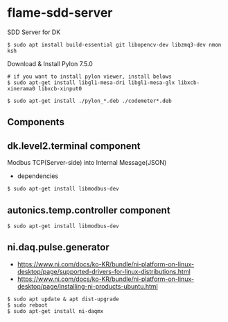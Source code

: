 # flame-sdd-server

SDD Server for DK

```
$ sudo apt install build-essential git libopencv-dev libzmq3-dev nmon ksh
```


Download & Install Pylon 7.5.0
```
# if you want to install pylon viewer, install belows
$ sudo apt-get install libgl1-mesa-dri libgl1-mesa-glx libxcb-xinerama0 libxcb-xinput0

$ sudo apt-get install ./pylon_*.deb ./codemeter*.deb
```


## Components
## dk.level2.terminal component
Modbus TCP(Server-side) into Internal Message(JSON)
- dependencies
```
$ sudo apt-get install libmodbus-dev
```

## autonics.temp.controller component
```
$ sudo apt-get install libmodbus-dev
```

## ni.daq.pulse.generator
* https://www.ni.com/docs/ko-KR/bundle/ni-platform-on-linux-desktop/page/supported-drivers-for-linux-distributions.html
* https://www.ni.com/docs/ko-KR/bundle/ni-platform-on-linux-desktop/page/installing-ni-products-ubuntu.html
```
$ sudo apt update & apt dist-upgrade
$ sudo reboot
$ sudo apt-get install ni-daqmx
```